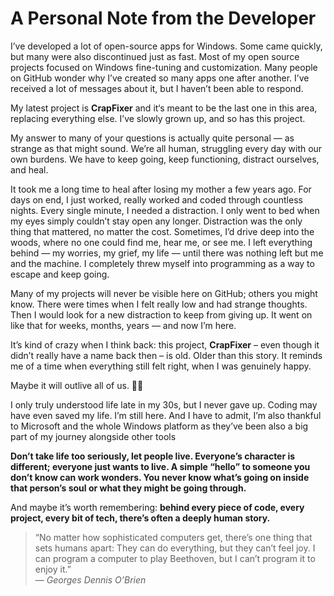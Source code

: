 # A Personal Note from the Developer

I’ve developed a lot of open-source apps for Windows. Some came quickly, but many were also discontinued just as fast. Most of my open source projects focused on Windows fine-tuning and customization. Many people on GitHub wonder why I’ve created so many apps one after another. I’ve received a lot of messages about it, but I haven’t been able to respond.

My latest project is **CrapFixer** and it‘s meant to be the last one in this area, replacing everything else. I’ve slowly grown up, and so has this project.

My answer to many of your questions is actually quite personal — as strange as that might sound. We’re all human, struggling every day with our own burdens. We have to keep going, keep functioning, distract ourselves, and heal.

It took me a long time to heal after losing my mother a few years ago. For days on end, I just worked, really worked and coded through countless nights. Every single minute, I needed a distraction. I only went to bed when my eyes simply couldn’t stay open any longer. Distraction was the only thing that mattered, no matter the cost. Sometimes, I’d drive deep into the woods, where no one could find me, hear me, or see me. I left everything behind — my worries, my grief, my life — until there was nothing left but me and the machine. I completely threw myself into programming as a way to escape and keep going.

Many of my projects will never be visible here on GitHub; others you might know. There were times when I felt really low and had strange thoughts. Then I would look for a new distraction to keep from giving up. It went on like that for weeks, months, years — and now I’m here.

It’s kind of crazy when I think back: this project, **CrapFixer** – even though it didn’t really have a name back then – is old. Older than this story. It reminds me of a time when everything still felt right, when I was genuinely happy.

Maybe it will outlive all of us. 🙂🚗

I only truly understood life late in my 30s, but I never gave up. Coding may have even saved my life. I’m still here. And I have to admit, I’m also thankful to Microsoft and the whole Windows platform as they’ve been also a big part of my journey alongside other tools

**Don’t take life too seriously, let people live. Everyone’s character is different; everyone just wants to live. A simple “hello” to someone you don’t know can work wonders. You never know what’s going on inside that person’s soul or what they might be going through.**

And maybe it’s worth remembering: **behind every piece of code, every project, every bit of tech, there’s often a deeply human story.**

> “No matter how sophisticated computers get, there’s one thing that sets humans apart: They can do everything, but they can’t feel joy. I can program a computer to play Beethoven, but I can’t program it to enjoy it.”  
> — *Georges Dennis O’Brien*
